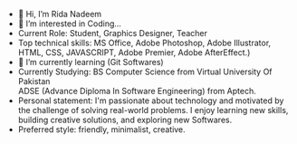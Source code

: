 - 👋 Hi, I’m Rida Nadeem
- 👀 I’m interested in Coding...
- Current Role: Student, Graphics Designer, Teacher
- Top technical skills: MS Office, Adobe Photoshop, Adobe Illustrator, HTML, CSS, JAVASCRIPT, Adobe Premier, Adobe AfterEffect.)
- 🌱 I’m currently learning (Git Softwares)
- Currently Studying: BS Computer Science from Virtual University Of Pakistan <br>
                      ADSE (Advance Diploma In Software Engineering) from Aptech.
- Personal statement: I'm passionate about technology and motivated by the challenge of solving real-world problems.
                      I enjoy learning new skills, building creative solutions, and exploring new Softwares.
- Preferred style: friendly, minimalist, creative.


<!---
RidaNadeem1/RidaNadeem1 is a ✨ special ✨ repository because its `README.md` (this file) appears on your GitHub profile.
You can click the Preview link to take a look at your changes.
--->
